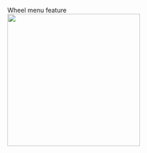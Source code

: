 Wheel menu feature  
<img src="https://github.com/user-attachments/assets/b5b96d1d-5ada-4d8d-9602-6d7e22bbc8a4" width="300" />

